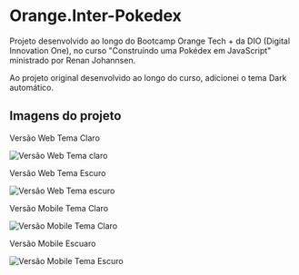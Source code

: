 # Orange.Inter-Pokedex

Projeto desenvolvido ao longo do Bootcamp Orange Tech + da DIO (Digital Innovation One), no curso "Construíndo uma Pokédex em JavaScript" ministrado por Renan Johannsen.

Ao projeto original desenvolvido ao longo do curso, adicionei o tema Dark automático.

## Imagens do projeto

Versão Web Tema Claro

![Versão Web Tema claro](https://i.ibb.co/3cF9nsR/1-Web-tema-Claro.png)

Versão Web Tema Escuro

![Versão Web Tema escuro](https://i.ibb.co/LNTbqh6/2-Web-tema-Escuro.png)

Versão Mobile Tema Claro

![Versão Mobile Tema Claro](https://i.ibb.co/zGXm7KN/3-Smartphone-tema-Claro.png)

Versão Mobile Escuaro

![Versão Mobile Tema Escuro](https://i.ibb.co/ZTZ6tvx/4-Smartphon-tema-Escuro.png)

